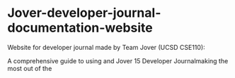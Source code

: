 # Jover-developer-journal-documentation-website
Website for developer journal made by Team Jover (UCSD CSE110): 

A comprehensive guide to using and Jover 15 Developer Journalmaking the most out of the
